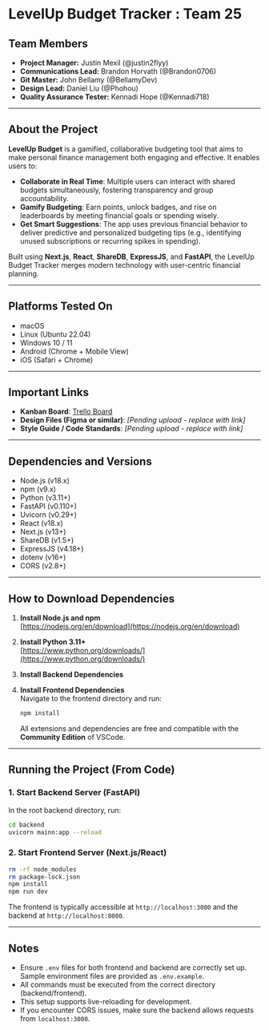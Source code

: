 # LevelUp Budget Tracker : Team 25

## Team Members

- **Project Manager:** Justin Mexil (@justin2flyy)  
- **Communications Lead:** Brandon Horvath (@Brandon0706)  
- **Git Master:** John Bellamy (@BellamyDev)  
- **Design Lead:** Daniel Liu (@Phohou)  
- **Quality Assurance Tester:** Kennadi Hope (@Kennadi718)

---

## About the Project

**LevelUp Budget** is a gamified, collaborative budgeting tool that aims to make personal finance management both engaging and effective. It enables users to:

- **Collaborate in Real Time**: Multiple users can interact with shared budgets simultaneously, fostering transparency and group accountability.
- **Gamify Budgeting**: Earn points, unlock badges, and rise on leaderboards by meeting financial goals or spending wisely.
- **Get Smart Suggestions**: The app uses previous financial behavior to deliver predictive and personalized budgeting tips (e.g., identifying unused subscriptions or recurring spikes in spending).

Built using **Next.js**, **React**, **ShareDB**, **ExpressJS**, and **FastAPI**, the LevelUp Budget Tracker merges modern technology with user-centric financial planning.

---

## Platforms Tested On

- macOS
- Linux (Ubuntu 22.04)
- Windows 10 / 11
- Android (Chrome + Mobile View)
- iOS (Safari + Chrome)

---

## Important Links

- **Kanban Board**: [Trello Board](https://trello.com/b/LSgXJFF5/csc-3380-team-25-project)  
- **Design Files (Figma or similar)**: _[Pending upload - replace with link]_  
- **Style Guide / Code Standards**: _[Pending upload - replace with link]_  

---

## Dependencies and Versions

- Node.js (v18.x)
- npm (v9.x)
- Python (v3.11+)
- FastAPI (v0.110+)
- Uvicorn (v0.29+)
- React (v18.x)
- Next.js (v13+)
- ShareDB (v1.5+)
- ExpressJS (v4.18+)
- dotenv (v16+)
- CORS (v2.8+)

---

## How to Download Dependencies

1. **Install Node.js and npm**  
   [https://nodejs.org/en/download](https://nodejs.org/en/download)

2. **Install Python 3.11+**  
   [https://www.python.org/downloads/](https://www.python.org/downloads/)

3. **Install Backend Dependencies**  

4. **Install Frontend Dependencies**  
   Navigate to the frontend directory and run:
   ```bash
   npm install
   ```

   All extensions and dependencies are free and compatible with the **Community Edition** of VSCode.

---

## Running the Project (From Code)

### 1. Start Backend Server (FastAPI)
In the root backend directory, run:
```bash
cd backend
uvicorn mainn:app --reload
```


### 2. Start Frontend Server (Next.js/React)

```bash
rm -rf node_modules
rm package-lock.json
npm install
npm run dev
```

The frontend is typically accessible at `http://localhost:3000` and the backend at `http://localhost:8000`.

---

## Notes

- Ensure `.env` files for both frontend and backend are correctly set up. Sample environment files are provided as `.env.example`.
- All commands must be executed from the correct directory (backend/frontend).
- This setup supports live-reloading for development.
- If you encounter CORS issues, make sure the backend allows requests from `localhost:3000`.
